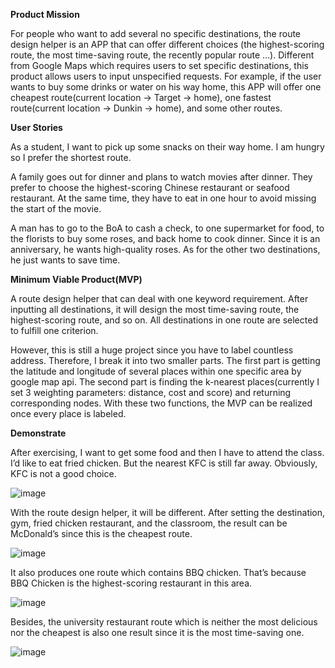 **Product Mission**

For people who want to add several no specific destinations, the route design helper is an APP that can offer different choices (the highest-scoring route, the most time-saving route, the recently popular route …). Different from Google Maps which requires users to set specific destinations, this product allows users to input unspecified requests. For example, if the user wants to buy some drinks or water on his way home, this APP will offer one cheapest route(current location -> Target -> home), one fastest route(current location -> Dunkin -> home), and some other routes.

 

**User Stories**

As a student, I want to pick up some snacks on their way home. I am hungry so I prefer the shortest route.

A family goes out for dinner and plans to watch movies after dinner. They prefer to choose the highest-scoring Chinese restaurant or seafood restaurant. At the same time, they have to eat in one hour to avoid missing the start of the movie.

A man has to go to the BoA to cash a check, to one supermarket for food, to the florists to buy some roses, and back home to cook dinner. Since it is an anniversary, he wants high-quality roses. As for the other two destinations, he just wants to save time.

 

**Minimum Viable Product(MVP)**

A route design helper that can deal with one keyword requirement. After inputting all destinations, it will design the most time-saving route, the highest-scoring route, and so on. All destinations in one route are selected to fulfill one criterion.

However, this is still a huge project since you have to label countless address. Therefore, I break it into two smaller parts. The first part is getting the latitude and longitude of several places within one specific area by google map api. The second part is finding the k-nearest places(currently I set 3 weighting parameters: distance, cost and score) and returning corresponding nodes. With these two functions, the MVP can be realized once every place is labeled. 



**Demonstrate**

After exercising, I want to get some food and then I have to attend the class. I’d like to eat fried chicken. But the nearest KFC is still far away. Obviously, KFC is not a good choice.

![image](https://github.com/RussellOvO/EC601/edit/main/Project2/original.png)

With the route design helper, it will be different. After setting the destination, gym, fried chicken restaurant, and the classroom, the result can be McDonald’s since this is the cheapest route.

![image](https://github.com/RussellOvO/EC601/edit/main/Project2/cheapest.png)

It also produces one route which contains BBQ chicken. That’s because BBQ Chicken is the highest-scoring restaurant in this area. 
 
![image](https://github.com/RussellOvO/EC601/edit/main/Project2/best.png)

Besides, the university restaurant route which is neither the most delicious nor the cheapest is also one result since it is the most time-saving one.

![image](https://github.com/RussellOvO/EC601/edit/main/Project2/shortest.png)

